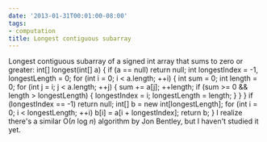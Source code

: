 ```yaml
---
date: '2013-01-31T00:01:00-08:00'
tags:
- computation
title: Longest contiguous subarray
---
```


Longest contiguous subarray of a signed int array that sums to zero or greater: int[] longest(int[] a) { if (a == null) return null; int longestIndex = -1, longestLength = 0; for (int i = 0; i < a.length; ++i) { int sum = 0; int length = 0; for (int j = i; j < a.length; ++j) { sum += a[j]; ++length; if (sum >= 0 && length > longestLength) { longestIndex = i; longestLength = length; } } } if (longestIndex == -1) return null; int[] b = new int[longestLength]; for (int i = 0; i < longestLength; ++i) b[i] = a[i + longestIndex]; return b; } I realize there's a similar O(*n* log *n*) algorithm by Jon Bentley, but I haven't studied it yet.
